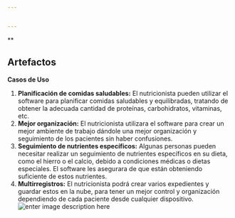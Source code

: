 ```yaml
---


---
```


<p>**</p>
<h2 id="artefactos">Artefactos</h2>
<p><strong>Casos de Uso</strong></p>
<ol>
<li><strong>Planificación de comidas saludables:</strong> El nutricionista pueden utilizar el software para planificar comidas saludables y equilibradas, tratando de obtener la adecuada cantidad de proteínas, carbohidratos, vitaminas, etc.</li>
<li><strong>Mejor organización:</strong> El nutricionista utilizara el software para crear un mejor ambiente de trabajo dándole una mejor organización y seguimiento de los pacientes sin haber confusiones.</li>
<li><strong>Seguimiento de nutrientes específicos:</strong> Algunas personas pueden necesitar realizar un seguimiento de nutrientes específicos en su dieta, como el hierro o el calcio, debido a condiciones médicas o dietas especiales. El software les asegurara de que están obteniendo suficiente de estos nutrientes.</li>
<li><strong>Multirregistros:</strong> El nutricionista podrá crear varios expedientes y guardar estos en la nube, para tener un mejor control y organización dependiendo de cada paciente desde cualquier dispositivo.<br>
<img src="https://scontent-qro1-1.xx.fbcdn.net/v/t39.30808-6/385057935_280169298301939_6771231973673552552_n.jpg?stp=cp0_dst-jpg_e15_q65_s320x320&amp;_nc_cat=100&amp;ccb=1-7&amp;_nc_sid=6b662e&amp;_nc_ohc=g6YciYguGnMAX-TmN_y&amp;_nc_ht=scontent-qro1-1.xx&amp;oh=00_AfASA8nPZ8pTOTXT5XX7-liT0A_9Wqcd5J2LToi-m66UlA&amp;oe=651C1920" alt="enter image description here"></li>
</ol>

